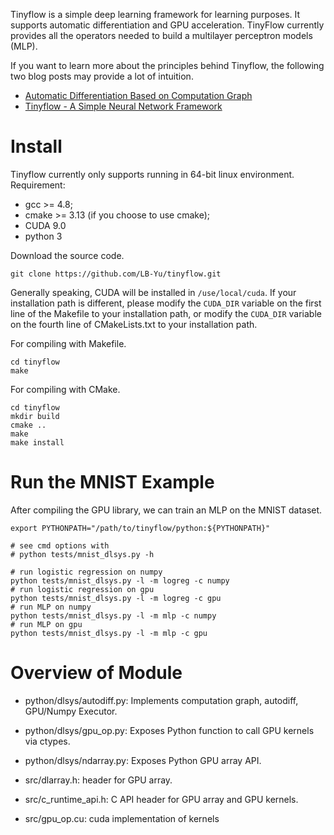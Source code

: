 Tinyflow is a simple deep learning framework for learning purposes. It supports automatic 
differentiation and GPU acceleration. TinyFlow currently provides all the operators needed 
to build a multilayer perceptron models (MLP).

If you want to learn more about the principles behind Tinyflow, the following two blog posts may provide a lot of intuition.
+ [Automatic Differentiation Based on Computation Graph](https://liebing.org.cn/automatic-differentiation.html)
+ [Tinyflow - A Simple Neural Network Framework](https://liebing.org.cn/tinyflow.html)

# Install
Tinyflow currently only supports running in 64-bit linux environment. Requirement:
+ gcc >= 4.8;
+ cmake >= 3.13 (if you choose to use cmake);
+ CUDA 9.0
+ python 3

Download the source code.
```shell
git clone https://github.com/LB-Yu/tinyflow.git
```

Generally speaking, CUDA will be installed in `/use/local/cuda`. 
If your installation path is different, please modify the `CUDA_DIR` variable on the first 
line of the Makefile to your installation path, or modify the `CUDA_DIR` variable on the 
fourth line of CMakeLists.txt to your installation path.

For compiling with Makefile.
```shell
cd tinyflow
make
```

For compiling with CMake.
```shell
cd tinyflow
mkdir build
cmake ..
make
make install
```

# Run the MNIST Example
After compiling the GPU library, we can train an MLP on the MNIST dataset.
```shell
export PYTHONPATH="/path/to/tinyflow/python:${PYTHONPATH}"

# see cmd options with 
# python tests/mnist_dlsys.py -h

# run logistic regression on numpy
python tests/mnist_dlsys.py -l -m logreg -c numpy
# run logistic regression on gpu
python tests/mnist_dlsys.py -l -m logreg -c gpu
# run MLP on numpy
python tests/mnist_dlsys.py -l -m mlp -c numpy
# run MLP on gpu
python tests/mnist_dlsys.py -l -m mlp -c gpu
```

# Overview of Module
- python/dlsys/autodiff.py: Implements computation graph, autodiff, GPU/Numpy Executor.
- python/dlsys/gpu_op.py: Exposes Python function to call GPU kernels via ctypes.
- python/dlsys/ndarray.py: Exposes Python GPU array API.

- src/dlarray.h: header for GPU array.
- src/c_runtime_api.h: C API header for GPU array and GPU kernels.
- src/gpu_op.cu: cuda implementation of kernels
